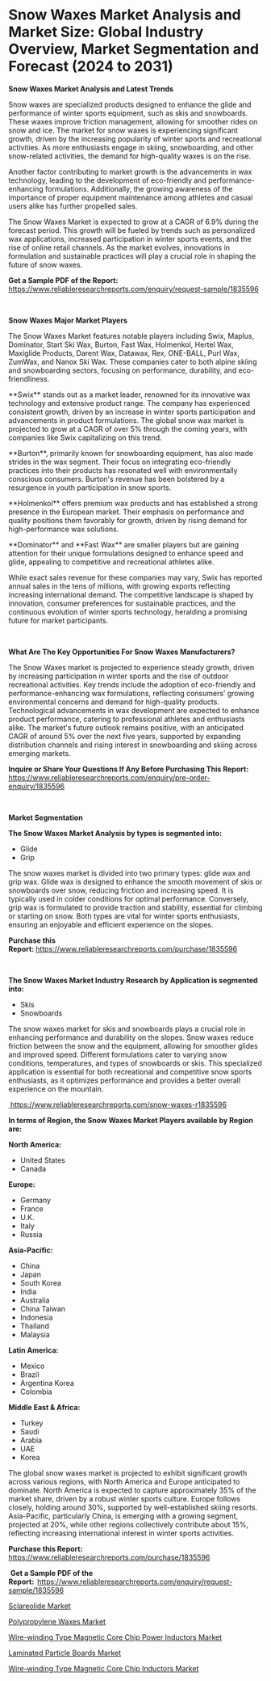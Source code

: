<p><h1>Snow Waxes Market Analysis and Market Size: Global Industry Overview, Market Segmentation and Forecast (2024 to 2031)</h1></p><p><strong>Snow Waxes Market Analysis and Latest Trends</strong></p>
<p><p>Snow waxes are specialized products designed to enhance the glide and performance of winter sports equipment, such as skis and snowboards. These waxes improve friction management, allowing for smoother rides on snow and ice. The market for snow waxes is experiencing significant growth, driven by the increasing popularity of winter sports and recreational activities. As more enthusiasts engage in skiing, snowboarding, and other snow-related activities, the demand for high-quality waxes is on the rise.</p><p>Another factor contributing to market growth is the advancements in wax technology, leading to the development of eco-friendly and performance-enhancing formulations. Additionally, the growing awareness of the importance of proper equipment maintenance among athletes and casual users alike has further propelled sales.</p><p>The Snow Waxes Market is expected to grow at a CAGR of 6.9% during the forecast period. This growth will be fueled by trends such as personalized wax applications, increased participation in winter sports events, and the rise of online retail channels. As the market evolves, innovations in formulation and sustainable practices will play a crucial role in shaping the future of snow waxes.</p></p>
<p><strong>Get a Sample PDF of the Report:&nbsp;</strong> <a href="https://www.reliableresearchreports.com/enquiry/request-sample/1835596?utm_campaign=16&utm_medium=2&utm_source=Github&utm_content=ia&utm_term=16102024&utm_id=snow-waxes">https://www.reliableresearchreports.com/enquiry/request-sample/1835596</a></p>
<p>&nbsp;</p>
<p><strong>Snow Waxes Major Market Players</strong></p>
<p><p>The Snow Waxes Market features notable players including Swix, Maplus, Dominator, Start Ski Wax, Burton, Fast Wax, Holmenkol, Hertel Wax, Maxiglide Products, Darent Wax, Datawax, Rex, ONE-BALL, Purl Wax, ZumWax, and Nanox Ski Wax. These companies cater to both alpine skiing and snowboarding sectors, focusing on performance, durability, and eco-friendliness.</p><p>**Swix** stands out as a market leader, renowned for its innovative wax technology and extensive product range. The company has experienced consistent growth, driven by an increase in winter sports participation and advancements in product formulations. The global snow wax market is projected to grow at a CAGR of over 5% through the coming years, with companies like Swix capitalizing on this trend.</p><p>**Burton**, primarily known for snowboarding equipment, has also made strides in the wax segment. Their focus on integrating eco-friendly practices into their products has resonated well with environmentally conscious consumers. Burton's revenue has been bolstered by a resurgence in youth participation in snow sports.</p><p>**Holmenkol** offers premium wax products and has established a strong presence in the European market. Their emphasis on performance and quality positions them favorably for growth, driven by rising demand for high-performance wax solutions.</p><p>**Dominator** and **Fast Wax** are smaller players but are gaining attention for their unique formulations designed to enhance speed and glide, appealing to competitive and recreational athletes alike.</p><p>While exact sales revenue for these companies may vary, Swix has reported annual sales in the tens of millions, with growing exports reflecting increasing international demand. The competitive landscape is shaped by innovation, consumer preferences for sustainable practices, and the continuous evolution of winter sports technology, heralding a promising future for market participants.</p></p>
<p>&nbsp;</p>
<p><strong>What Are The Key Opportunities For Snow Waxes Manufacturers?</strong></p>
<p><p>The Snow Waxes market is projected to experience steady growth, driven by increasing participation in winter sports and the rise of outdoor recreational activities. Key trends include the adoption of eco-friendly and performance-enhancing wax formulations, reflecting consumers’ growing environmental concerns and demand for high-quality products. Technological advancements in wax development are expected to enhance product performance, catering to professional athletes and enthusiasts alike. The market's future outlook remains positive, with an anticipated CAGR of around 5% over the next five years, supported by expanding distribution channels and rising interest in snowboarding and skiing across emerging markets.</p></p>
<p><strong>Inquire or Share Your Questions If Any Before Purchasing This Report:</strong> <a href="https://www.reliableresearchreports.com/enquiry/pre-order-enquiry/1835596?utm_campaign=16&utm_medium=2&utm_source=Github&utm_content=ia&utm_term=16102024&utm_id=snow-waxes">https://www.reliableresearchreports.com/enquiry/pre-order-enquiry/1835596</a></p>
<p>&nbsp;</p>
<p><strong>Market Segmentation</strong></p>
<p><strong>The Snow Waxes Market Analysis by types is segmented into:</strong></p>
<p><ul><li>Glide</li><li>Grip</li></ul></p>
<p><p>The snow waxes market is divided into two primary types: glide wax and grip wax. Glide wax is designed to enhance the smooth movement of skis or snowboards over snow, reducing friction and increasing speed. It is typically used in colder conditions for optimal performance. Conversely, grip wax is formulated to provide traction and stability, essential for climbing or starting on snow. Both types are vital for winter sports enthusiasts, ensuring an enjoyable and efficient experience on the slopes.</p></p>
<p><strong>Purchase this Report:&nbsp;</strong><a href="https://www.reliableresearchreports.com/purchase/1835596?utm_campaign=16&utm_medium=2&utm_source=Github&utm_content=ia&utm_term=16102024&utm_id=snow-waxes">https://www.reliableresearchreports.com/purchase/1835596</a></p>
<p>&nbsp;</p>
<p><strong>The Snow Waxes Market Industry Research by Application is segmented into:</strong></p>
<p><ul><li>Skis</li><li>Snowboards</li></ul></p>
<p><p>The snow waxes market for skis and snowboards plays a crucial role in enhancing performance and durability on the slopes. Snow waxes reduce friction between the snow and the equipment, allowing for smoother glides and improved speed. Different formulations cater to varying snow conditions, temperatures, and types of snowboards or skis. This specialized application is essential for both recreational and competitive snow sports enthusiasts, as it optimizes performance and provides a better overall experience on the mountain.</p></p>
<p><a href="https://www.reliableresearchreports.com/snow-waxes-r1835596?utm_campaign=16&utm_medium=2&utm_source=Github&utm_content=ia&utm_term=16102024&utm_id=snow-waxes">&nbsp;https://www.reliableresearchreports.com/snow-waxes-r1835596</a></p>
<p><strong>In terms of Region, the Snow Waxes Market Players available by Region are:</strong></p>
<p>
    <p> <strong> North America: </strong>
        <ul>
            <li>United States</li>
            <li>Canada</li>
        </ul>
        </p> 
    <p> <strong> Europe: </strong>
        <ul>
            <li>Germany</li>
            <li>France</li>
            <li>U.K.</li>
            <li>Italy</li>
            <li>Russia</li>
        </ul>
        </p> 
    <p> <strong> Asia-Pacific: </strong>
        <ul>
            <li>China</li>
            <li>Japan</li>
            <li>South Korea</li>
            <li>India</li>
            <li>Australia</li>
            <li>China Taiwan</li>
            <li>Indonesia</li>
            <li>Thailand</li>
            <li>Malaysia</li>
        </ul>
        </p> 
    <p> <strong> Latin America: </strong>
        <ul>
            <li>Mexico</li>
            <li>Brazil</li>
            <li>Argentina Korea</li>
            <li>Colombia</li>
        </ul>
        </p> 
    <p> <strong> Middle East & Africa: </strong>
        <ul>
            <li>Turkey</li>
            <li>Saudi</li>
            <li>Arabia</li>
            <li>UAE</li>
            <li>Korea</li>
        </ul>
    </p>
    </p>
<p><p>The global snow waxes market is projected to exhibit significant growth across various regions, with North America and Europe anticipated to dominate. North America is expected to capture approximately 35% of the market share, driven by a robust winter sports culture. Europe follows closely, holding around 30%, supported by well-established skiing resorts. Asia-Pacific, particularly China, is emerging with a growing segment, projected at 20%, while other regions collectively contribute about 15%, reflecting increasing international interest in winter sports activities.</p></p>
<p><strong>Purchase this Report: </strong><a href="https://www.reliableresearchreports.com/purchase/1835596?utm_campaign=16&utm_medium=2&utm_source=Github&utm_content=ia&utm_term=16102024&utm_id=snow-waxes">https://www.reliableresearchreports.com/purchase/1835596</a></p>
<p>&nbsp;<strong>Get a Sample PDF of the Report:&nbsp;&nbsp;</strong><a href="https://www.reliableresearchreports.com/enquiry/request-sample/1835596?utm_campaign=16&utm_medium=2&utm_source=Github&utm_content=ia&utm_term=16102024&utm_id=snow-waxes">https://www.reliableresearchreports.com/enquiry/request-sample/1835596</a></p>
<p><strong></strong></p>
<p><p><a href="https://www.linkedin.com/pulse/future-trends-global-sclareolide-market-insights-analysis-from-aegzc?utm_campaign=16&utm_medium=2&utm_source=Github&utm_content=ia&utm_term=16102024&utm_id=snow-waxes">Sclareolide Market</a></p><p><a href="https://www.linkedin.com/pulse/polypropylene-waxes-market-share-analysis-growth-trends-forecasts-05tuc?utm_campaign=16&utm_medium=2&utm_source=Github&utm_content=ia&utm_term=16102024&utm_id=snow-waxes">Polypropylene Waxes Market</a></p><p><a href="https://github.com/cecilahoi7/Market-Research-Report-List-1/blob/main/wire-winding-type-magnetic-core-chip-power-inductors-market.md?utm_campaign=16&utm_medium=2&utm_source=Github&utm_content=ia&utm_term=16102024&utm_id=snow-waxes">Wire-winding Type Magnetic Core Chip Power Inductors Market</a></p><p><a href="https://www.linkedin.com/pulse/laminated-particle-boards-market-research-report-exploring-v32nc?utm_campaign=16&utm_medium=2&utm_source=Github&utm_content=ia&utm_term=16102024&utm_id=snow-waxes">Laminated Particle Boards Market</a></p><p><a href="https://github.com/sakalstgliemsk/Market-Research-Report-List-1/blob/main/wire-winding-type-magnetic-core-chip-inductors-market.md?utm_campaign=16&utm_medium=2&utm_source=Github&utm_content=ia&utm_term=16102024&utm_id=snow-waxes">Wire-winding Type Magnetic Core Chip Inductors Market</a></p></p>